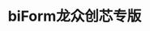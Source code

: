﻿---
id: 402
title: "biForm龙众创芯专版"
weight: 402
version: "3.1.005-3"
updateTime: "2022-04-06T15:52:24"
debName: "http://113.24.212.22:8090/upload/file/com.bilive.biformlzcx_3.1.005-3_loongnix_loongarch64.deb"
debSize: "200.6 MB"
command: "/opt/apps/com.bilive.biformlzcx/files/bin/biformlzcx.sh"
---
